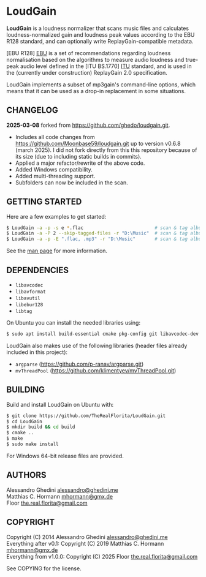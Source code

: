 LoudGain
========

**LoudGain** is a loudness normalizer that scans music files and calculates loudness-normalized gain and loudness peak values according to the EBU R128 standard, and can optionally write ReplayGain-compatible metadata.

[EBU R128] [EBU] is a set of recommendations regarding loudness normalisation based on the algorithms to measure audio loudness and true-peak audio level defined in the [ITU BS.1770] [ITU] standard, and is used in the (currently under construction) ReplayGain 2.0 specification.

LoudGain implements a subset of mp3gain's command-line options, which means that it can be used as a drop-in replacement in some situations.

[EBU]: https://tech.ebu.ch/loudness
[ITU]: http://www.itu.int/rec/R-REC-BS.1770/en

## CHANGELOG

**2025-03-08** forked from https://github.com/ghedo/loudgain.git.
  * Includes all code changes from https://github.com/Moonbase59/loudgain.git up to version v0.6.8 (march 2025). I did not fork directly from this this repository because of its size (due to including static builds in commits).
  * Applied a major refactor/rewrite of the above code.
  * Added Windows compatibility.
  * Added multi-threading support.
  * Subfolders can now be included in the scan.

## GETTING STARTED

Here are a few examples to get started:

```bash
$ LoudGain -a -p -s e *.flac                          # scan & tag albums of FLAC files
$ LoudGain -a -P 2 --skip-tagged-files -r "D:\Music"  # scan & tag albums in all subfolders of the music library, allow a clipping up to 2 dBTP, skip files which already have RG tags
$ LoudGain -a -p -E ".flac, .mp3" -r "D:\Music"       # scan & tag albums in all subfolders of the music library, skip any files that are not FLAC or MP3
```

See the [man page](docs/LoudGain.md) for more information.  

## DEPENDENCIES

 * `libavcodec`
 * `libavformat`
 * `libavutil`
 * `libebur128`
 * `libtag`

On Ubuntu you can install the needed libraries using:

```bash
$ sudo apt install build-essential cmake pkg-config git libavcodec-dev libavformat-dev libavutil-dev libswresample-dev libebur128-dev libtag1-dev
```

LoudGain also makes use of the following libraries (header files already included in this project):  

 * `argparse` (https://github.com/p-ranav/argparse.git)
 * `mvThreadPool` (https://github.com/klimentyev/mvThreadPool.git)

## BUILDING

Build and install LoudGain on Ubuntu with:

```bash
$ git clone https://github.com/TheRealFlorita/LoudGain.git
$ cd LoudGain
$ mkdir build && cd build
$ cmake ..
$ make
$ sudo make install
```

For Windows 64-bit release files are provided.

## AUTHORS

Alessandro Ghedini <alessandro@ghedini.me>  
Matthias C. Hormann <mhormann@gmx.de>  
Floor <the.real.florita@gmail.com>

## COPYRIGHT

Copyright (C) 2014 Alessandro Ghedini <alessandro@ghedini.me>  
Everything after v0.1: Copyright (C) 2019 Matthias C. Hormann <mhormann@gmx.de>  
Everything from v1.0.0: Copyright (C) 2025 Floor <the.real.florita@gmail.com>

See COPYING for the license.
